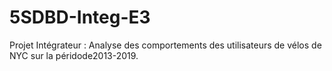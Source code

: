 # 5SDBD-Integ-E3
Projet Intégrateur : Analyse des comportements des utilisateurs de vélos de NYC sur la péridode2013-2019.
